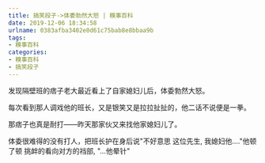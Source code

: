```yaml
---
title: 搞笑段子->体委勃然大怒 | 糗事百科
date: 2019-12-06 18:34:58
urlname: 0383afba3402e0d61c75bab8e8bbaa9b
tags: 
- 糗事百科
categories:
- 糗事百科
- 搞笑段子
---
```

发现隔壁班的痞子老大最近看上了自家媳妇儿后，体委勃然大怒。

每次看到那人调戏他的班长，又是银笑又是拉拉扯扯的，他二话不说便是一拳。

那痞子也真是耐打——昨天那家伙又来找他家媳妇儿了。

体委很难得的没有打人，把班长护在身后说"不好意思 这位先生, 我媳妇他...."他顿了顿 挑衅的看向对方的裆部, "...他晕针"


